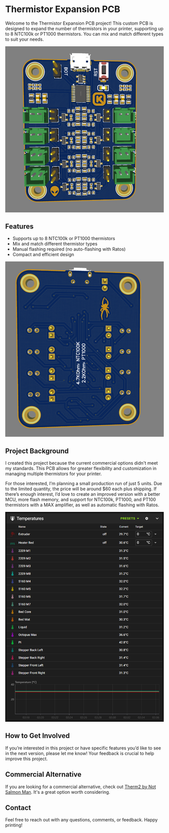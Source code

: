 # Thermistor Expansion PCB

Welcome to the Thermistor Expansion PCB project! This custom PCB is designed to expand the number of thermistors in your printer, supporting up to 8 NTC100k or PT1000 thermistors. You can mix and match different types to suit your needs. 

![Thermistor Expansion PCB](Pics/Front_view.png)

## Features

- Supports up to 8 NTC100k or PT1000 thermistors
- Mix and match different thermistor types
- Manual flashing required (no auto-flashing with Ratos)
- Compact and efficient design

![Back View](Pics/Back_view.png)

## Project Background

I created this project because the current commercial options didn't meet my standards. This PCB allows for greater flexibility and customization in managing multiple thermistors for your printer. 

For those interested, I’m planning a small production run of just 5 units. Due to the limited quantity, the price will be around $60 each plus shipping. If there’s enough interest, I’d love to create an improved version with a better MCU, more flash memory, and support for NTC100k, PT1000, and PT100 thermistors with a MAX amplifier, as well as automatic flashing with Ratos.

![In Use](Pics/In_use.png)

## How to Get Involved

If you’re interested in this project or have specific features you’d like to see in the next version, please let me know! Your feedback is crucial to help improve this project.

## Commercial Alternative

If you are looking for a commercial alternative, check out [Therm2 by Not Salmon Man](https://provok3d.com/product/therm2-by-not-salmon-man%E0%B6%9E/?v=0b98720dcb2c). It's a great option worth considering.

## Contact

Feel free to reach out with any questions, comments, or feedback. Happy printing!
